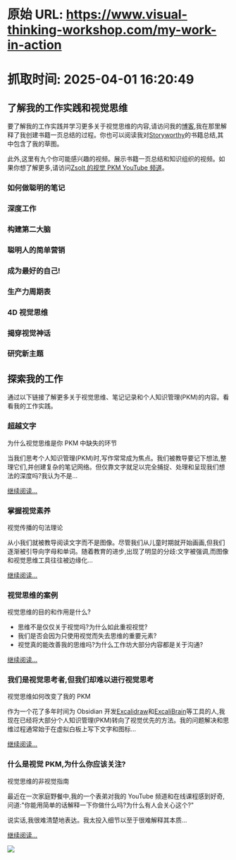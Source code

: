 # 原始 URL: https://www.visual-thinking-workshop.com/my-work-in-action

# 抓取时间: 2025-04-01 16:20:49

## 了解我的工作实践和视觉思维

要了解我的工作实践并学习更多关于视觉思维的内容,请访问我的[博客](https://excalidraw-obsidian.online/blog/archive),我在那里解释了我创建书籍一页总结的过程。你也可以阅读我对[Storyworthy](https://www.zsolt.blog/2021/07/book-summary-storyworthy.html)的书籍总结,其中包含了我的草图。

此外,这里有九个你可能感兴趣的视频。展示书籍一页总结和知识组织的视频。如果你想了解更多,请访问[Zsolt 的视觉 PKM YouTube 频道](https://www.youtube.com/c/VisualPKM)。

### 如何做聪明的笔记

### 深度工作

### 构建第二大脑

### 聪明人的简单营销

### 成为最好的自己!

### 生产力周期表

### 4D 视觉思维

### 揭穿视觉神话

### 研究新主题

## 探索我的工作

通过以下链接了解更多关于视觉思维、笔记记录和个人知识管理(PKM)的内容。看看我的工作实践。

### 超越文字

为什么视觉思维是你 PKM 中缺失的环节

当我们思考个人知识管理(PKM)时,写作常常成为焦点。我们被教导要记下想法,整理它们,并创建复杂的笔记网络。但仅靠文字就足以完全捕捉、处理和呈现我们想法的深度吗?我认为不是...

[继续阅读...](https://www.visual-thinking-workshop.com/beyond-words-why-visual-thinking-is-the-missing-link-in-your-pkm)

### 掌握视觉素养

视觉传播的句法理论

从小我们就被教导阅读文字而不是图像。尽管我们从儿童时期就开始画画,但我们逐渐被引导向字母和单词。随着教育的进步,出现了明显的分歧:文字被强调,而图像和视觉思维工具往往被边缘化...

[继续阅读...](https://www.visual-thinking-workshop.com/mastering-visual-literacy)

### 视觉思维的案例

视觉思维的目的和作用是什么?

- 思维不是仅仅关于视觉吗?为什么如此重视视觉?
- 我们是否会因为只使用视觉而失去思维的重要元素?
- 视觉真的能改善我的思维吗?为什么工作坊大部分内容都是关于沟通?

[继续阅读...](https://www.visual-thinking-workshop.com/the-case-for-visual-thinking)

### 我们是视觉思考者,但我们却难以进行视觉思考

视觉思维如何改变了我的 PKM

作为一个花了多年时间为 Obsidian 开发[Excalidraw](https://github.com/zsviczian/obsidian-excalidraw-plugin)和[ExcaliBrain](https://github.com/zsviczian/excalibrain)等工具的人,我现在已经将大部分个人知识管理(PKM)转向了视觉优先的方法。我的问题解决和思维过程通常始于在虚拟白板上写下文字和图标...

[继续阅读...](https://www.visual-thinking-workshop.com/we-are-visual-thinkers-yet-we-struggle-to-think-visually)

### 什么是视觉 PKM,为什么你应该关注?

视觉思维的非视觉指南

最近在一次家庭野餐中,我的一个表弟对我的 YouTube 频道和在线课程感到好奇,问道:"你能用简单的话解释一下你做什么吗?为什么有人会关心这个?"

说实话,我很难清楚地表达。我太投入细节以至于很难解释其本质...

[继续阅读...](https://www.visual-thinking-workshop.com/what-is-visual-pkm)

![](https://www.visual-thinking-workshop.com/content-assets/public/eyJhbGciOiJIUzI1NiJ9.eyJvYmplY3Rfa2V5IjoieGVzN3VoZnF3N2tucnJlc3c0N2diNm1zMTI1biIsImRvbWFpbiI6Ind3dy52aXN1YWwtdGhpbmtpbmctd29ya3Nob3AuY29tIn0.6GoyZ2L81A2Fu_YSY2OE4cyhmtrvK46m01YwlXBpiVI)
